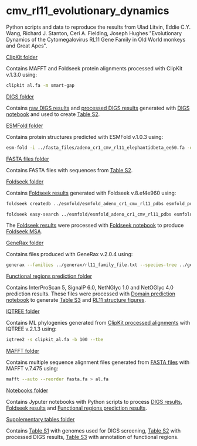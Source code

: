 # cmv_rl11_evolutionary_dynamics

Python scripts and data to reproduce the results from Ulad Litvin, Eddie C.Y. Wang, Richard J. Stanton, Ceri A. Fielding, Joseph Hughes "Evolutionary Dynamics of the Cytomegalovirus RL11 Gene Family in Old World monkeys and Great Apes".

[ClipKit folder](clipkit)

Contains MAFFT and Foldseek protein alignments processed with ClipKit v.1.3.0 using:

```bash
clipkit al.fa -m smart-gap
```

[DIGS folder](digs)

Contains [raw DIGS results](digs/digs_raw_results.csv) and [processed DIGS results](digs/digs_processed_results_bitscore_46_length_75_one_hcmv.csv) generated with [DIGS notebook](notebooks/process_digs_results_manuscript.ipynb) and used to create [Table S2](supplementary_tables/sup_table_2_digs_results_table.csv).

[ESMFold folder](esmfold)

Contains protein structures predicted with ESMFold v.1.0.3 using:

```bash
esm-fold -i ../fasta_files/adeno_cr1_cmv_rl11_elephantidbeta_ee50.fa -o ../esmfold/esmfold_adeno_cr1_cmv_rl11_pdbs
```

[FASTA files folder](fasta_files)

Contains FASTA files with sequences from [Table S2](supplementary_tables/sup_table_2_digs_results_table.csv).

[Foldseek folder](foldseek)

Contains [Foldseek results](foldseek/foldseek_esmfold_cmv_rl11_with_rl11d_only_results.tsv) generated with Foldseek v.8.ef4e960 using:

```bash
foldseek createdb ../esmfold/esmfold_adeno_cr1_cmv_rl11_pdbs esmfold_pdbs_DB

foldseek easy-search ../esmfold/esmfold_adeno_cr1_cmv_rl11_pdbs esmfold_pdbs_DB foldseek/foldseek_esmfold_cmv_rl11_with_rl11d_only_results.tsv tmp --format-output "query,target,fident,alnlen,mismatch,gapopen,qstart,qend,tstart,tend,qaln,taln,evalue,bits,prob,lddt,alntmscore" --exhaustive-search -e 1
```

The [Foldseek results](foldseek/foldseek_esmfold_cmv_rl11_with_rl11d_only_results.tsv) were processed with [Foldseek notebook](notebooks/process_foldseek_results_manuscript.ipynb) to produce [Foldseek MSA](foldseek/al_foldseek_esmfold_mandrillinebeta1_RL11J.fa).

[GeneRax folder](generax)

Contains files produced with GeneRax v.2.0.4 using:

```bash
generax --families ../generax/rl11_family_file.txt --species-tree ../generax/cmv_tree.nw --rec-model UndatedDL --prefix ../generax/cmv_rl11_all_tbe_rec
```

[Functional regions prediction folder](interproscan_signalp_netnglyc_netoglyc)

Contains InterProScan 5, SignalP 6.0, NetNGlyc 1.0 and NetOGlyc 4.0 prediction results. These files were processed with [Domain prediction notebook](notebooks/process_domain_prediction_results.ipynb) to generate [Table S3](supplementary_tables/sup_table_3_digs_results_table_only_cmv_with_domains_coordinates.csv) and [RL11 structure figures](interproscan_signalp_netnglyc_netoglyc/figures).

[IQTREE folder](iqtree)

Contains ML phylogenies generated from [ClipKit processed alignments](clipkit) with IQTREE v.2.1.3 using:

```bash
iqtree2 -s clipkit_al.fa -b 100 --tbe
```
[MAFFT folder](mafft)

Contains multiple sequence alignment files generated from [FASTA files](fasta_files) with MAFFT v.7.475 using:

```bash
mafft --auto --reorder fasta.fa > al.fa
```

[Notebooks folder](notebooks)

Contains Jyputer notebooks with Python scripts to process [DIGS results](digs), [Foldseek results](foldseek) and [Functional regions prediction results](interproscan_signalp_netnglyc_netoglyc).

[Supplementary tables folder](supplementary_tables)

Contains [Table S1](supplementary_tables/sup_table_1_digs_genomes_table.csv) with genomes used for DIGS screening, [Table S2](supplementary_tables/sup_table_2_digs_results_table.csv) with processed DIGS results, [Table S3](supplementary_tables/sup_table_3_digs_results_table_only_cmv_with_domains_coordinates.csv) with annotation of functional regions.